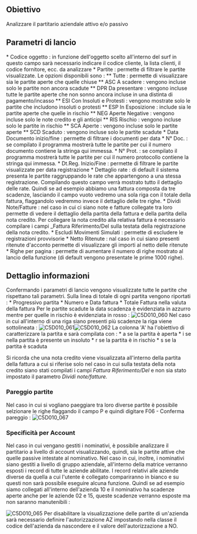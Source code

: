 ## Obiettivo
Analizzare il partitario aziendale attivo e/o passivo

## Parametri di lancio
 \* Codice oggetto :  in funzione dell'oggetto scelto all'interno del surf in questo campo sarà necessario indicare il codice cliente, la lista clienti, il codice fornitore, ecc. da analizzare
 \* Partite :  permette di filtrare le partite visualizzate. Le opzioni disponibili sono : 
 \*\* Tutte :  permette di visualizzare sia le partite aperte che quelle chiuse
 \*\* ASC A scadere :  vengono incluse solo le partite non ancora scadute
 \*\* DPR Da presentare :  vengono incluse tutte le partite aperte che non sonno ancora incluse in una distinta di pagamento/incasso
 \*\* ESI Con Insoluti e Protesti :  vengono mostrate solo le partite che includono insoluti o protesti
 \*\* ESP In Esposizione :  include sia le partite aperte che quelle in rischio
 \*\* NEG Aperte Negative :  vengono incluse solo le note credito e gli anticipi
 \*\* RIS Rischio :  vengono incluse solo le partite in rischio
 \*\* SCA Aperte :  vengono incluse solo le partite aperte
 \*\* SCD Scaduto :  vengono incluse solo le partite scadute
 \* Data Documento inizio/fine :  permette di filtrare i documenti per data
 \* N° Doc. :  se compilato il programma mostrerà tutte le partite per cui il numero documento contiene la stringa qui immessa.
 \* N° Prot. :  se compilato il programma mostrerà tutte le partite per cui il numero protocollo contiene la stringa qui immessa.
 \* Dt.Reg. Inizio/Fine :  permette di filtrare le partite visualizzate per data registrazione
 \* Dettaglio rate :  di default il sistema presenta le partite raggruppando le rate che appartengono a una stessa registrazione. Compilando questo campo verrà mostrato tutto il dettaglio delle rate. Quindi se ad esempio abbiamo una fattura composta da tre scadenze, lasciando il campo vuoto vedremo una sola riga con il totale della fattura, flaggandolo vedremmo invece il dettaglio delle tre righe.
 \* Dividi Note/Fatture :  nel caso in cui ci siano note e fatture collegate tra loro permette di vedere il dettaglio della partita della fattura e della partita della nota credito. Per collegare la nota credito alla relativa fattura è necessario compilare i campi _Fattura Riferimento/Del sulla testata della registrazione della nota credito.
 \* Escludi Movimenti Simulati :  permette di escludere le registrazioni provvisorie
 \* Netto Ritenute :  nal caso in cui siano presenti ritenute d'acconto permette di visualizzare gli importi al netto delle ritenute
 \* Righe per pagina :  permette di aumentare il numero di righe mostrato al lancio della funzione (di default vengono presentate le prime 1000 righe).

## Dettaglio informazioni
Confermando i parametri di lancio vengono visualizzate tutte le partite che rispettano tali parametri.
Sulla linea di totale di ogni partita vengono riportati : 
 \* Progressivo partita
 \* Numero e Data fattura
 \* Totale Fattura nella valuta della fattura
Per le partite scadute la data scadenza è evidenziata in azzurro mentre per quelle in rischio è evidenziata in rosso : 
![C5D010_060](http://doc.smeup.com/immagini/MBDOC_SCH-C5SER_25/C5D010_060.png)
Nel caso in cui all'interno di una riga siano presenti più scadenze la riga viene sottolineata : 
![C5D010_061](http://doc.smeup.com/immagini/MBDOC_SCH-C5SER_25/C5D010_061.png)![C5D010_062](http://doc.smeup.com/immagini/MBDOC_SCH-C5SER_25/C5D010_062.png)
La colonna 'A' ha l'obiettivo di caratterizzare la partita e sarà compilata con : 
 \* a se la partita è aperta
 \* i se nella partita è presente un insoluto
 \* r se la partita è in rischio
 \* s se la partita è scaduta

Si ricorda che una nota credito viene visualizzata all'interno della partita della fattura a cui si riferise solo nel caso in cui sulla testata della nota credito siano stati compilati i campi _Fattura Riferimento/Del_  e non sia stato impostato il parametro _Dividi note/fatture._

### Pareggio partite
Nel caso in cui si vogliano paeggiare tra loro diverse partite è possibile selzionare le righe flaggando il campo P e quindi digitare F06 - Conferma pareggio : 
![C5D010_067](http://doc.smeup.com/immagini/MBDOC_SCH-C5SER_25/C5D010_067.png)
### Specificità per Account

Nel caso in cui vengano gestiti i nominativi, è possibile analizzare il partitario a livello di account visualizzando, quindi, sia le partite attive che quelle passive intestate al nominativo.
Nel caso in cui, inoltre, i nominativi siano gestiti a livello di gruppo aziendale, all'interno della matrice verranno esposti i record di tutte le aziende abilitate.
I record relativi alle aziende diverse da quella a cui l'utente è collegato compariranno in bianco e su questi non sarà possibile eseguire alcuna funzione.
Quindi se ad esempio siamo collegati all'interno dell'azienda 10 e il nominativo ha scadenze aperte anche per le aziende 02 e 15, queste scadenze verranno esposte ma non saranno manutenibili : 

![C5D010_065](http://doc.smeup.com/immagini/MBDOC_SCH-C5SER_25/C5D010_065.png)
Per disabilitare la visualizzazione delle partite di un'azienda sarà necessario definire l'autorizzazione AZ impostando nella classe il codice dell'azienda da nascondere e il valore dell'autorizzazione a NO.

